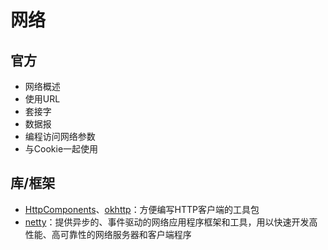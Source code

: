 #   网络

##  官方
-   网络概述
-   使用URL
-   套接字
-   数据报
-   编程访问网络参数
-   与Cookie一起使用

##  库/框架
-   [HttpComponents](http://hc.apache.org/)、[okhttp](https://square.github.io/okhttp/)：方便编写HTTP客户端的工具包
-   [netty](https://netty.io/)：提供异步的、事件驱动的网络应用程序框架和工具，用以快速开发高性能、高可靠性的网络服务器和客户端程序